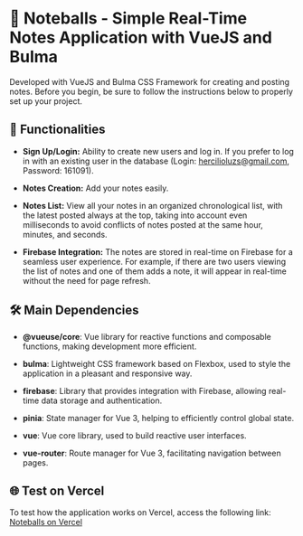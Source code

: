 # 📝 Noteballs - Simple Real-Time Notes Application with VueJS and Bulma

Developed with VueJS and Bulma CSS Framework for creating and posting notes. Before you begin, be sure to follow the instructions below to properly set up your project.

## 🚀 Functionalities
- **Sign Up/Login:** Ability to create new users and log in. If you prefer to log in with an existing user in the database (Login: hercilioluzs@gmail.com, Password: 161091).

- **Notes Creation:** Add your notes easily.

- **Notes List:** View all your notes in an organized chronological list, with the latest posted always at the top, taking into account even milliseconds to avoid conflicts of notes posted at the same hour, minutes, and seconds.

- **Firebase Integration:** The notes are stored in real-time on Firebase for a seamless user experience. For example, if there are two users viewing the list of notes and one of them adds a note, it will appear in real-time without the need for page refresh.

## 🛠️ Main Dependencies
- **@vueuse/core**: Vue library for reactive functions and composable functions, making development more efficient.

- **bulma**: Lightweight CSS framework based on Flexbox, used to style the application in a pleasant and responsive way.

- **firebase**: Library that provides integration with Firebase, allowing real-time data storage and authentication.

- **pinia**: State manager for Vue 3, helping to efficiently control global state.

- **vue**: Vue core library, used to build reactive user interfaces.

- **vue-router**: Route manager for Vue 3, facilitating navigation between pages.

## 🌐 Test on Vercel
To test how the application works on Vercel, access the following link: [Noteballs on Vercel](https://noteballs-flax.vercel.app/#/auth)
